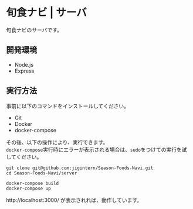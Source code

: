 旬食ナビ | サーバ
====

旬食ナビのサーバです。

## 開発環境
* Node.js
* Express

## 実行方法
事前に以下のコマンドをインストールしてください。

* Git
* Docker
* docker-compose

その後、以下の操作により、実行できます。  
`docker-compose`実行時にエラーが表示される場合は、`sudo`をつけての実行を試してください。

```
git clone git@github.com:jigintern/Season-Foods-Navi.git
cd Season-Foods-Navi/server

docker-compose build
docker-compose up
```

http://localhost:3000/ が表示されれば、動作しています。
